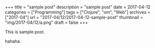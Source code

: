 +++
title = "sample post"
description = "sample post"
date = 2017-04-12
categories = ["Programming"]
tags = ["Clojure", "om", "Web"]
archives = ["2017-04"]
url = "2017-04/12/2017-04-12-sample-post"
thumbnail = "img/2017-04/12/a.png"
draft = false
+++

This is sample post.

<!--more-->

hahaha.


